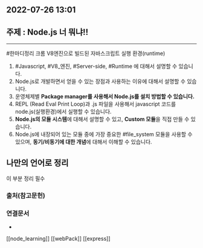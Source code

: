 ---
---

## 2022-07-26 13:01  

## 주제 : Node.js 너 뭐냐!!
----
#한마디정리 크롬 V8엔진으로 빌드된 자바스크립트 실행 환경(runtime)
  


1.  #Javascript, #V8_엔진, #Server-side, #Runtime 에 대해서 설명할 수 있습니다.
2.  Node.js로 개발하면서 얻을 수 있는 장점과 사용하는 이유에 대해서 설명할 수 있습니다.
3.  운영체제별 **Package manager를 사용해서 Node.js를 설치 방법할 수 있습니다.**
4.  REPL (Read Eval Print Loop)과 .js 파일을 사용해서 javascript 코드를 node.js(실행환경)에서 실행할 수 있습니다.
5.  **Node.js의 모듈 시스템**에 대해서 설명할 수 있고, **Custom 모듈**을 직접 만들 수 있습니다.
6.  Node.js에 내장되어 있는 모듈 중에 가장 중요한 #file_system 모듈을 사용할 수 있으며, **동기/비동기에 대한 개념**에 대해서 이해할 수 있습니다.


## 나만의 언어로 정리
이 부분 정리 필수 


### 출처(참고문헌)

### 연결문서
- 
[[node_learning]] 
[[webPack]]
[[express]]

